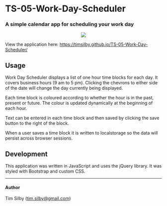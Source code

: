 # TS-05-Work-Day-Scheduler
### A simple calendar app for scheduling your work day

<div align="center">
	<img src="https://user-images.githubusercontent.com/69242373/93039050-dd2eb680-f689-11ea-86a0-07a9858d003c.png">
</div>

View the application here: <https://timsilby.github.io/TS-05-Work-Day-Scheduler/>

## Usage
Work Day Scheduler displays a list of one hour time blocks for each day. It covers business hours (9 am to 5 pm). Clicking the chevrons to either side of the date will change the day currently being displayed.

Each time block is coloured according to whether the hour is in the past, present or future. The colour is updated dynamically at the beginning of each hour.

Text can be entered in each time block and then saved by clicking the save button to the right of the block.

When a user saves a time block it is written to localstorage so the data will persist across browser sessions.

## Development
This application was written in JavaScript and uses the jQuery library. It was styled with Bootstrap and custom CSS.

---

#### Author

Tim Silby (tim.silby@gmail.com)
